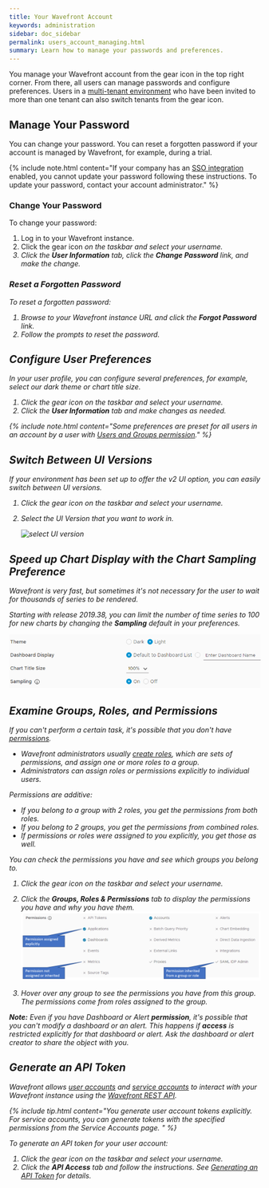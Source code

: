 ```yaml
---
title: Your Wavefront Account
keywords: administration
sidebar: doc_sidebar
permalink: users_account_managing.html
summary: Learn how to manage your passwords and preferences.
---
```

You manage your Wavefront account from the gear icon in the top right corner. From there, all users can manage passwords and configure preferences. Users in a [multi-tenant environment](authentication.html#multi-tenant-authentication) who have been invited to more than one tenant can also switch tenants from the gear icon.

## Manage Your Password

You can change your password. You can reset a forgotten password if your account is managed by Wavefront, for example, during a trial.

{% include note.html content="If your company has an [SSO integration](authentication.html) enabled, you cannot update your password following these instructions. To update your password, contact your account administrator." %}

### Change Your Password

To change your password:

1. Log in to your Wavefront instance.
1. Click the gear icon <i class="fa fa-cog"/> on the taskbar and select your username.
2. Click the **User Information** tab, click the **Change Password** link, and make the change.

### Reset a Forgotten Password

To reset a forgotten password:

1. Browse to your Wavefront instance URL and click the **Forgot Password** link.
2. Follow the prompts to reset the password.


## Configure User Preferences

In your user profile, you can configure several preferences, for example, select our dark theme or chart title size.

1. Click the gear icon <i class="fa fa-cog"/> on the taskbar and select your username.
1. Click the **User Information** tab and make changes as needed.


{% include note.html content="Some preferences are preset for all users in an account by a user with [Users and Groups permission](permissions_overview.html)." %}

## Switch Between UI Versions

If your environment has been set up to offer the v2 UI option, you can easily switch between UI versions.

1. Click the gear icon <i class="fa fa-cog"/> on the taskbar and select your username.
1. Select the UI Version that you want to work in.

   ![select UI version](/images/ui_version_menu.png)

## Speed up Chart Display with the Chart Sampling Preference

Wavefront is very fast, but sometimes it's not necessary for the user to wait for thousands of series to be rendered.

Starting with release 2019.38, you can limit the number of time series to 100 for new charts by changing the **Sampling** default in your preferences.

![sampling preference](images/sampling_preference.png)


## Examine Groups, Roles, and Permissions

If you can't perform a certain task, it's possible that you don't have [permissions](permissions_overview.html).
* Wavefront administrators usually [create roles](users_roles.html), which are sets of permissions, and assign one or more roles to a group.
* Administrators can assign roles or permissions explicitly to individual users.

Permissions are additive:
* If you belong to a group with 2 roles, you get the permissions from both roles.
* If you belong to 2 groups, you get the permissions from combined roles.
* If permissions or roles were assigned to you explicitly, you get those as well.

You can check the permissions you have and see which groups you belong to.
1. Click the gear icon <i class="fa fa-cog"/> on the taskbar and select your username.
2. Click the **Groups, Roles & Permissions** tab to display the permissions you have and why you have them.
![groups and permissions](images/groups_and_permissions.png)

3. Hover over any group to see the permissions you have from this group. The permissions come from roles assigned to the group.

**Note:** Even if you have Dashboard or Alert **permission**, it's possible that you can't modify a dashboard or an alert. This happens if **access** is restricted explicitly for that dashboard or alert. Ask the dashboard or alert creator to share the object with you.

## Generate an API Token

Wavefront allows [user accounts](user-accounts.html) and [service accounts](service-accounts.html) to interact with your Wavefront instance using the [Wavefront REST API](wavefront_api.html).

{% include tip.html content="You generate user account tokens explicitly. For service accounts, you can generate tokens with the specified permissions from the Service Accounts page. " %}

To generate an API token for your user account:

1. Click the gear icon <i class="fa fa-cog"/> on the taskbar and select your username.
2. Click the **API Access** tab and follow the instructions. See [Generating an API Token](wavefront_api.html#generating-an-api-token) for details.
